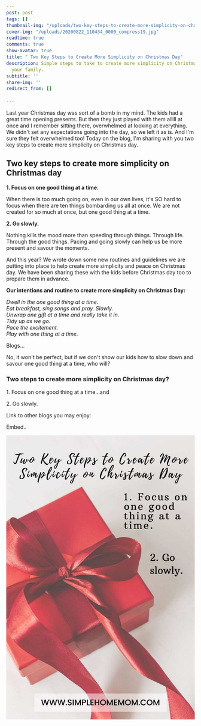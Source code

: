 ```yaml
---
post: post
tags: []
thumbnail-img: "/uploads/two-key-steps-to-create-more-simplicity-on-christmas-day-shm.jpg"
cover-img: "/uploads/20200822_110434_0000_compress19.jpg"
readtime: true
comments: true
show-avatar: true
title: " Two Key Steps to Create More Simplicity on Christmas Day"
description: Simple steps to take to create more simplicity on Christmad day with
  your family.
subtitle: ''
share-img: ''
redirect_from: []

---
```

Last year Christmas day was sort of a bomb in my mind. The kids had a great time opening presents. But then they just played with them alllll at once and I remember sitting there, overwhelmed at looking at everything. We didn't set any expectations going into the day, so we left it as is. And I'm sure they felt overwhelmed too! Today on the blog, I'm sharing with you two key steps to create more simplicity on Christmas day.

## Two key steps to create more simplicity on Christmas day

**1. Focus on one good thing at a time.**

When there is too much going on, even in our own lives, it's SO hard to focus when there are ten things bombarding us all at once. We are not created for so much at once, but one good thing at a time.

**2. Go slowly.**

Nothing kills the mood more than speeding through things. Through life. Through the good things. Pacing and going slowly can help us be more present and savour the moments.

And this year? We wrote down some new routines and guidelines we are putting into place to help create more simplicity and peace on Christmas day. We have been sharing these with the kids before Christmas day too to prepare them in advance.

**Our intentions and routine to create more simplicity on Christmas Day:**

_Dwell in the one good thing at a time.  
Eat breakfast, sing songs and pray. Slowly.  
Unwrap one gift at a time and really take it in.  
Tidy up as we go.  
Pace the excitement.  
Play with one thing at a time._

Blogs...

No, it won't be perfect, but if we don't show our kids how to slow down and savour one good thing at a time, who will?

### Two steps to create more simplicity on Christmas day?

1\. Focus on one good thing at a time...and

2\. Go slowly.

Link to other blogs you may enjoy:

Embed..

![](/uploads/two-key-steps-to-create-more-simplicity-on-christmas-day-shm.jpg)